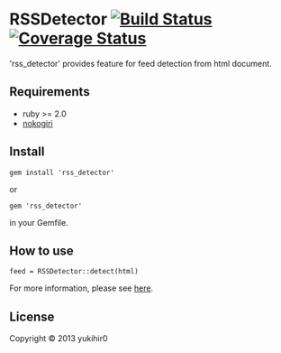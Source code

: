 # RSSDetector [![Build Status](https://travis-ci.org/yukihir0/rss_detector.png?branch=master)](https://travis-ci.org/yukihir0/rss_detector) [![Coverage Status](https://coveralls.io/repos/yukihir0/rss_detector/badge.svg?branch=master&service=github)](https://coveralls.io/github/yukihir0/rss_detector?branch=master)

'rss_detector' provides feature for feed detection from html document.

## Requirements

- ruby >= 2.0 
- [nokogiri](https://rubygems.org/gems/nokogiri)

## Install

```
gem install 'rss_detector'
```

or

```
gem 'rss_detector'
```

in your Gemfile.

## How to use

```
feed = RSSDetector::detect(html)
```

For more information, please see [here](https://github.com/yukihir0/rss_detector/blob/master/sample/sample.rb).

## License

Copyright &copy; 2013 yukihir0

